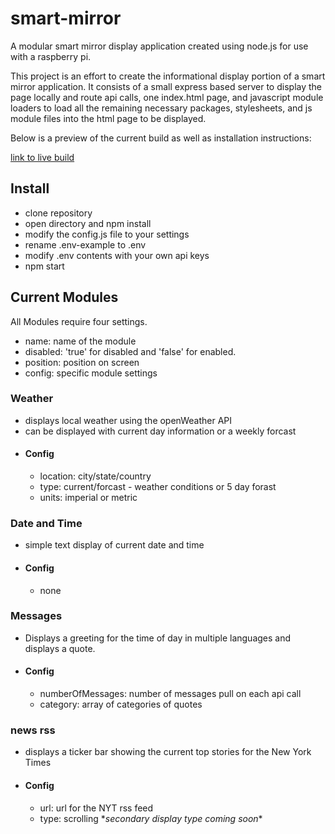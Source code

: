 # smart-mirror
A modular smart mirror display application created using node.js for use with a raspberry pi.

This project is an effort to create the informational display portion of a smart mirror application. It consists of a small express based server to display the page locally and route api calls, one index.html page, and javascript module loaders to load all the remaining necessary packages, stylesheets, and js module files into the html page to be displayed.

Below is a preview of the current build as well as installation instructions:

[link to live build](https://skyles-smart-mirror.herokuapp.com/)


## Install
- clone repository
- open directory and npm install
- modify the config.js file to your settings
- rename .env-example to .env
- modify .env contents with your own api keys
- npm start

## Current Modules
All Modules require four settings.
  * name: name of the module
  * disabled: 'true' for disabled and 'false' for enabled.
  * position: position on screen
  * config: specific module settings

### Weather
- displays local weather using the openWeather API
- can be displayed with current day information or a weekly forcast
- #### Config
  - location: city/state/country
  - type: current/forcast - weather conditions or 5 day forast
  - units: imperial or metric

### Date and Time
- simple text display of current date and time
- #### Config
  - none

### Messages
- Displays a greeting for the time of day in multiple languages and displays a quote.
- #### Config
  - numberOfMessages: number of messages pull on each api call
  - category: array of categories of quotes

### news rss
- displays a ticker bar showing the current top stories for the New York Times
- #### Config
  - url: url for the NYT rss feed
  - type: scrolling   \**secondary display type coming soon**


